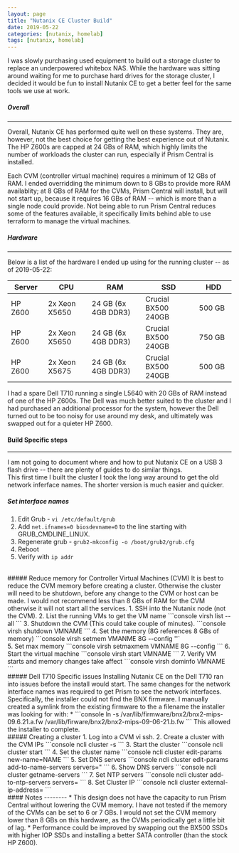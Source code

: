 ```yaml
---
layout: page
title: "Nutanix CE Cluster Build"
date: 2019-05-22
categories: [nutanix, homelab]
tags: [nutanix, homelab]
---
```



I was slowly purchasing used equipment to build out a storage cluster to replace an underpowered whitebox NAS.  While the hardware was sitting around waiting for me to purchase hard drives for the storage cluster, I decided it would be fun to install Nutanix CE to get a better feel for the same tools we use at work. 

##### Overall
--------
Overall, Nutanix CE has performed quite well on these systems.  They are, however, not the best choice for getting the best experience out of Nutanix.  The HP Z600s are capped at 24 GBs of RAM, which highly limits the number of workloads the cluster can run, especially if Prism Central is installed. 

Each CVM (controller virtual machine) requires a minimum of 12 GBs of RAM.  I ended overridding the minimum down to 8 GBs to provide more RAM availablity; at 8 GBs of RAM for the CVMs, Prism Central will install, but will not start up, because it requires 16 GBs of RAM -- which is more than a single node could provide.  Not being able to run Prism Central reduces some of the features available, it specifically limits behind able to use terraform to manage the virtual machines.


##### Hardware
--------

Below is a list of the hardware I ended up using for the running cluster -- as of 2019-05-22:
<table>
<colgroup>
    <col width="5%" />
    <col width="10%" />
    <col width="15%" />
    <col width="15%" />
    <col width="10%" />
</colgroup>
<thead>
    <tr>
        <th>Server</th>
        <th>CPU</th>
        <th>RAM</th>
        <th>SSD</th>
        <th>HDD</th>
    </tr>
</thead>
<tbody>
<tr>
    <td>HP Z600</td>
    <td>2x Xeon X5650</td>
    <td>24 GB (6x 4GB DDR3)</td>
    <td>Crucial BX500 240GB</td>
    <td>500 GB</td>
</tr>
<tr>
    <td>HP Z600</td>
    <td>2x Xeon X5650</td>
    <td>24 GB (6x 4GB DDR3)</td>
    <td>Crucial BX500 240GB</td>
    <td>750 GB</td>
</tr>
<tr>
    <td>HP Z600</td>
    <td>2x Xeon X5675</td>
    <td>24 GB (6x 4GB DDR3)</td>
    <td>Crucial BX500 240GB</td>
    <td>500 GB</td>
</tr>
</tbody> 
</table>

I had a spare Dell T710 running a single L5640 with 20 GBs of RAM instead of one of the HP Z600s.  The Dell was much better suited to the cluster and I had purchased an additional processor for the system, however the Dell turned out to be too noisy for use around my desk, and ultimately was swapped out for a quieter HP Z600.  


#### Build Specific steps
--------
I am not going to document where and how to put Nutanix CE on a USB 3 flash drive -- there are plenty of guides to do similar things.  
This first time I built the cluster I took the long way around to get the old network inferface names. The shorter version is much easier and quicker.  

##### Set interface names
1. Edit Grub - `vi /etc/default/grub`  
2. Add `net.ifnames=0 biosdevname=0` to the line starting with GRUB_CMDLINE_LINUX.  
3. Regenerate grub -  `grub2-mkconfig -o /boot/grub2/grub.cfg`  
4. Reboot  
5. Verify with `ip addr`  
<br/>
##### Reduce memory for Controller Virtual Machines (CVM)
It is best to reduce the CVM memory before creating a cluster.  Otherwise the cluster will need to be shutdown, before any change to the CVM or host can be made.  
I would not recommend less than 8 GBs of RAM for the CVM otherwise it will not start all the services.
1. SSH into the Nutanix node (not the CVM).
2. List the running VMs to get the VM name 
```console
virsh list --all
```
3. Shutdown the CVM (This could take couple of minutes).
```console
virsh shutdown VMNAME
``` 
4. Set the memory  (8G references 8 GBs of memory)
```console 
virsh setmem VMANME 8G --config
''`<br/>  
5. Set max memory 
```console
virsh setmaxmem VMNAME 8G --config
```
6. Start the virtual machine  
```console
virsh start VMNAME
```
7. Verify VM starts and memory changes take affect 
```console
virsh dominfo VMNAME
```  
<br/>
##### Dell T710 Specific issues
Installing Nutanix CE on the Dell T710 ran into issues before the install would start.  
The same changes for the network interface names was required to get Prism to see the network interfaces. 
Specifically, the installer could not find the BNX firmware. I manually created a symlink from the existing firmware to the a filename the installer was looking for with:  
* ```console
ln -s /var/lib/firmware/bnx2/bnx2-mips-09.6.21.a.fw /var/lib/firware/bnx2/bnx2-mips-09-06-21.b.fw
```
This allowed the installer to complete.  
<br/>
##### Creating a cluster
1. Log into a CVM vi ssh.
2. Create a cluster with the CVM IPs
 ```console 
ncli cluster -s <CVM IP addresses>
```
3. Start the cluster 
```console 
ncli cluster start
```
4. Set the cluster name 
```console
ncli cluster edit-params new-name=NAME
```
5. Set DNS servers 
 ```console
ncli cluster edit-params add-to-name-servers servers=<name of IP addresses>"
```
6. Show DNS servers  
 ```console
ncli cluster getname-servers
```
7. Set NTP servers 
```console
ncli cluster add-to-ntp-servers servers=<name or IP address of server>
```
8. Set Cluster IP 
```console 
ncli cluster external-ip-address=<IP Adress>
```  
<br/>
#### Notes 
--------
* This design does not have the capacity to run Prism Central without lowering the CVM memory.  I have not tested if the memory of the CVMs can be set to 6 or 7 GBs.  I would not set the CVM memory lower than 8 GBs on this hardware, as the CVMs periodically get a little bit of lag.  
* Performance could be improved by swapping out the BX500 SSDs with higher IOP SSDs and installing a better SATA controller (than the stock HP Z600).


